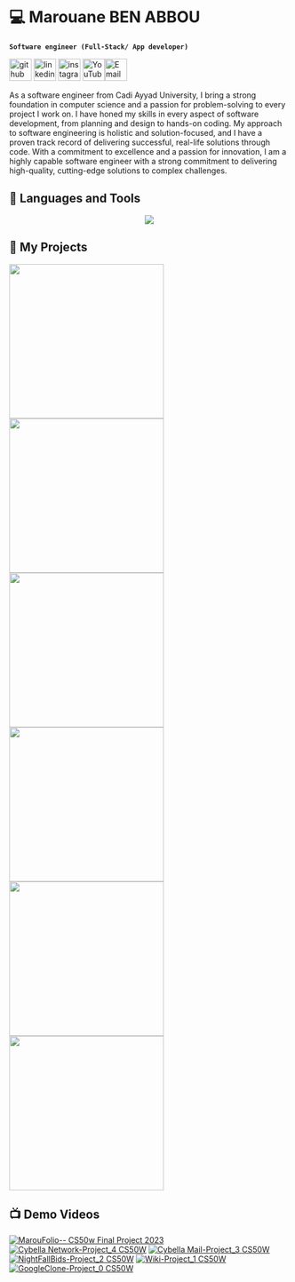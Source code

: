 # 💻 Marouane BEN ABBOU
**` Software engineer (Full-Stack/ App developer) `**

[<img src='https://cdn.jsdelivr.net/npm/simple-icons@3.0.1/icons/github.svg' alt='github' height='40'>](https://github.com/MarouBen)  [<img src='https://cdn.jsdelivr.net/npm/simple-icons@3.0.1/icons/linkedin.svg' alt='linkedin' height='40'>](https://www.linkedin.com/in/benabboumarouane//)  [<img src='https://cdn.jsdelivr.net/npm/simple-icons@3.0.1/icons/instagram.svg' alt='instagram' height='40'>](https://www.instagram.com/marou__ben/)  [<img src='https://cdn.jsdelivr.net/npm/simple-icons@3.0.1/icons/youtube.svg' alt='YouTube' height='40'>](https://www.youtube.com/@marouaneben6047)[<img src='https://cdn.jsdelivr.net/npm/simple-icons@3.0.1/icons/gmail.svg' alt='Email' height='40'>](mailto:marouane.benabbou.2002@gmail.com)


As a software engineer from Cadi Ayyad University, I bring a strong foundation in computer science and a passion for problem-solving to every project I work on. I have honed my skills in every aspect of software development, from planning and design to hands-on coding. My approach to software engineering is holistic and solution-focused, and I have a proven track record of delivering successful, real-life solutions through code. With a commitment to excellence and a passion for innovation, I am a highly capable software engineer with a strong commitment to delivering high-quality, cutting-edge solutions to complex challenges.
 


## 🧰 Languages and Tools
<p align="center">
  <a href="https://skillicons.dev">
    <img src="https://skillicons.dev/icons?i=cs,python,cpp,c,java,html,css,js,dotnet,django,flask,php,kotlin,mysql,aws,azure,tailwind" />
  </a>
</p>
<h2>📘 My Projects</h2>
<p>
  <a href="https://github.com/MarouBen/NightFall-Bids"><img width="278" src="https://denvercoder1-github-readme-stats.vercel.app/api/pin/?username=MarouBen&repo=NightFall-Bids&theme=material-palenight&hide_border=true"></a>
 <a href="https://github.com/MarouBen/Cybella-Network"><img width="278" src="https://denvercoder1-github-readme-stats.vercel.app/api/pin/?username=MarouBen&repo=Cybella-Network&theme=material-palenight&hide_border=true"></a>
 <a href="https://github.com/MarouBen/Cybella-Mail"><img width="278" src="https://denvercoder1-github-readme-stats.vercel.app/api/pin/?username=MarouBen&repo=Cybella-Mail&theme=material-palenight&hide_border=true"></a>
 <a href="https://github.com/MarouBen/Ethepy"><img width="278" src="https://denvercoder1-github-readme-stats.vercel.app/api/pin/?username=MarouBen&repo=Ethepy&theme=material-palenight&hide_border=true"></a>
 <a href="https://github.com/MarouBen/Pinsta"><img width="278" src="https://denvercoder1-github-readme-stats.vercel.app/api/pin/?username=MarouBen&repo=Pinsta&theme=material-palenight&hide_border=true"></a>
 <a href="https://github.com/MarouBen/Wiki"><img width="278" src="https://denvercoder1-github-readme-stats.vercel.app/api/pin/?username=MarouBen&repo=Wiki&theme=material-palenight&hide_border=true"></a>
</p>

## 📺 Demo Videos

<!-- BEGIN YOUTUBE-CARDS -->
[![MarouFolio-- CS50w Final Project 2023](https://ytcards.demolab.com/?id=m6a3jVwhRMI&title=MarouFolio--+CS50w+Final+Project+2023&lang=en&timestamp=1683465052&background_color=%230d1117&title_color=%23ffffff&stats_color=%23dedede&width=250&border_radius=5 "MarouFolio-- CS50w Final Project 2023")](https://www.youtube.com/watch?v=m6a3jVwhRMI)
[![Cybella Network-Project_4 CS50W](https://ytcards.demolab.com/?id=RZ-W57EwGTg&title=Cybella+Network-Project_4+CS50W&lang=en&timestamp=1682440877&background_color=%230d1117&title_color=%23ffffff&stats_color=%23dedede&width=250&border_radius=5 "Cybella Network-Project_4 CS50W")](https://www.youtube.com/watch?v=RZ-W57EwGTg)
[![Cybella Mail-Project_3 CS50W](https://ytcards.demolab.com/?id=1KHg-fMhzFQ&title=Cybella+Mail-Project_3+CS50W&lang=en&timestamp=1682440133&background_color=%230d1117&title_color=%23ffffff&stats_color=%23dedede&width=250&border_radius=5 "Cybella Mail-Project_3 CS50W")](https://www.youtube.com/watch?v=1KHg-fMhzFQ)
[![NightFallBids-Project_2 CS50W](https://ytcards.demolab.com/?id=-_5_357Y1co&title=NightFallBids-Project_2+CS50W&lang=en&timestamp=1678720492&background_color=%230d1117&title_color=%23ffffff&stats_color=%23dedede&width=250&border_radius=5 "NightFallBids-Project_2 CS50W")](https://www.youtube.com/watch?v=-_5_357Y1co)
[![Wiki-Project_1 CS50W](https://ytcards.demolab.com/?id=3ZIxvGaD_QU&title=Wiki-Project_1+CS50W&lang=en&timestamp=1678719414&background_color=%230d1117&title_color=%23ffffff&stats_color=%23dedede&width=250&border_radius=5 "Wiki-Project_1 CS50W")](https://www.youtube.com/watch?v=3ZIxvGaD_QU)
[![GoogleClone-Project_0 CS50W](https://ytcards.demolab.com/?id=ZbKrsGPZhnc&title=GoogleClone-Project_0+CS50W&lang=en&timestamp=1678719209&background_color=%230d1117&title_color=%23ffffff&stats_color=%23dedede&width=250&border_radius=5 "GoogleClone-Project_0 CS50W")](https://www.youtube.com/watch?v=ZbKrsGPZhnc)
<!-- END YOUTUBE-CARDS -->

